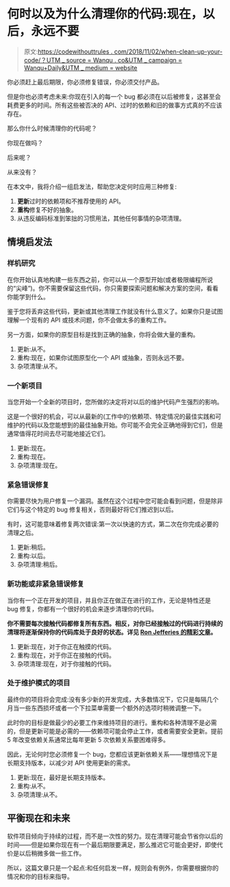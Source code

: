 # 何时以及为什么清理你的代码:现在，以后，永远不要

> 原文:[https://codewithouttrules . com/2018/11/02/when-clean-up-your-code/？UTM _ source = Wanqu . co&UTM _ campaign = Wanqu+Daily&UTM _ medium = website](https://codewithoutrules.com/2018/11/02/when-clean-up-your-code/?utm_source=wanqu.co&utm_campaign=Wanqu+Daily&utm_medium=website)

你必须赶上最后期限，你必须修复错误，你必须交付产品。

但是你也必须考虑未来:你现在引入的每一个 bug 都必须在以后被修复，这甚至会耗费更多的时间。所有这些被否决的 API、过时的依赖和旧的做事方式真的不应该存在。

那么你什么时候清理你的代码呢？

你现在做吗？

后来呢？

从来没有？

在本文中，我将介绍一组启发法，帮助您决定何时应用三种修复:

1.  **更新**过时的依赖项和不推荐使用的 API。
2.  **重构**修复不好的抽象。
3.  从违反编码标准到笨拙的习惯用法，其他任何事情的杂项清理。

## 情境启发法

### 样机研究

在你开始认真地构建一些东西之前，你可以从一个原型开始(或者极限编程所说的“尖峰”)。你不需要保留这些代码，你只需要探索问题和解决方案的空间，看看你能学到什么。

鉴于您将丢弃这些代码，更新或其他清理工作就没有什么意义了。如果你只是试图理解一个现有的 API 或技术问题，你不会做太多的重构工作。

另一方面，如果你的原型目标是找到正确的抽象，你将会做大量的重构。

1.  更新:从不。
2.  重构:现在，如果你试图原型化一个 API 或抽象，否则永远不要。
3.  杂项清理:从不。

### 一个新项目

当您开始一个全新的项目时，您所做的决定将对以后的维护代码产生强烈的影响。

这是一个很好的机会，可以从最新的(工作中的)依赖项、特定情况的最佳实践和可维护的代码以及您能想到的最佳抽象开始。你可能不会完全正确地得到它们，但是通常值得花时间去尽可能地接近它们。

1.  更新:现在。
2.  重构:现在。
3.  杂项清理:现在。

### 紧急错误修复

你需要尽快为用户修复一个漏洞。虽然在这个过程中您可能会看到问题，但是除非它们与这个特定的 bug 修复相关，否则最好将它们推迟到以后。

有时，这可能意味着修复两次错误:第一次以快速的方式，第二次在你完成必要的清理之后。

1.  更新:稍后。
2.  重构:以后。
3.  杂项清理:稍后。

### 新功能或非紧急错误修复

当你有一个正在开发的项目，并且你正在做正在进行的工作，无论是特性还是 bug 修复，你都有一个很好的机会来逐步清理你的代码。

**你不需要每次接触代码都修复所有东西。相反，对你已经接触过的代码进行持续的清理将逐渐保持你的代码库处于良好的状态。详见 [Ron Jefferies 的精彩文章](https://ronjeffries.com/xprog/articles/refactoring-not-on-the-backlog/)。**

1.  更新:现在，对于你正在触摸的代码。
2.  重构:现在，对于你正在接触的代码。
3.  杂项清理:现在，对于你接触的代码。

### 处于维护模式的项目

最终你的项目将会完成:没有多少新的开发完成，大多数情况下，它只是每隔几个月当一些东西损坏或者一个下拉菜单需要一个额外的选项时稍微调整一下。

此时你的目标是做最少的必要工作来维持项目的进行。重构和各种清理不是必需的，但是更新可能是必需的——依赖项可能会停止工作，或者需要安全更新。提前 5 年改变依赖关系通常比每年更新 5 次依赖关系要困难得多。

因此，无论何时您必须修复一个 bug，您都应该更新依赖关系——理想情况下是长期支持版本，以减少对 API 使用更新的需求。

1.  更新:现在，最好是长期支持版本。
2.  重构:从不。
3.  杂项清理:从不。

## 平衡现在和未来

软件项目倾向于持续的过程，而不是一次性的努力。现在清理可能会节省你以后的时间——但是如果你现在有一个最后期限要满足，那么推迟它可能会更好，即使代价是以后稍微多做一些工作。

所以，这篇文章只是一个起点:和任何启发一样，规则会有例外，你需要根据你的情况和你的目标来指导。